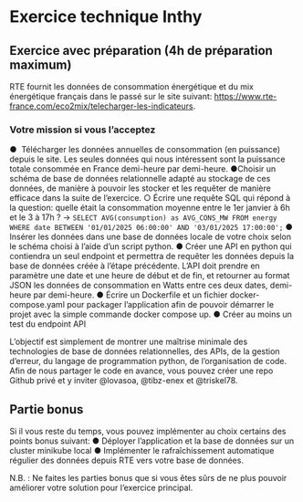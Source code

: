 # Exercice technique Inthy

## Exercice avec préparation (4h de préparation maximum)

RTE fournit les données de consommation énergétique et du mix énergétique français
dans le passé sur le site suivant:
https://www.rte-france.com/eco2mix/telecharger-les-indicateurs.

### Votre mission si vous l’acceptez
●   ​ Télécharger les données annuelles de consommation (en puissance) depuis le
site. Les seules données qui nous intéressent sont la puissance totale
consommée en France demi-heure par demi-heure.
●​  Choisir un schéma de base de données relationnelle adapté au stockage de ces
données, de manière à pouvoir les stocker et les requêter de manière efficace
dans la suite de l’exercice.
    ○​  Écrire une requête SQL qui répond à la question: quelle était la
    consommation moyenne entre le 1er janvier à 6h et le 3 à 17h ?
    -> `SELECT AVG(consumption) as AVG_CONS_MW FROM energy WHERE date BETWEEN '01/01/2025 06:00:00' AND '03/01/2025 17:00:00';`
●​  Insérer les données dans une base de données locale de votre choix selon le
schéma choisi à l’aide d’un script python.
●​  Créer une API en python qui contiendra un seul endpoint et permettra de
requêter les données depuis la base de données créée à l’étape précédente.
L’API doit prendre en paramètre une date et une heure de début et de fin, et
retourner au format JSON les données de consommation en Watts entre ces
deux dates, demi-heure par demi-heure.
●​  Écrire un Dockerfile et un fichier docker-compose.yaml pour packager
l’application afin de pouvoir démarrer le projet avec la simple commande docker
compose up.
●​  Créer au moins un test du endpoint API

L’objectif est simplement de montrer une maîtrise minimale des technologies de base
de données relationnelles, des APIs, de la gestion d’erreur, du langage de
programmation python, de l’organisation de code. Afin de nous partager le code en
avance, vous pouvez créer une repo Github privé et y inviter @lovasoa, @tibz-enex et
@triskel78.

## Partie bonus

Si il vous reste du temps, vous pouvez implémenter au choix certains des points
bonus suivant:
●​ Déployer l’application et la base de données sur un cluster minikube local
●​ Implémenter le rafraîchissement automatique régulier des données depuis
RTE vers votre base de données.

N.B. : Ne faites les parties bonus que si vous êtes sûrs de ne plus pouvoir améliorer
votre solution pour l’exercice principal.